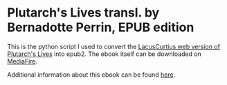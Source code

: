 # Plutarch's Lives transl. by Bernadotte Perrin, EPUB edition

This is the python script I used to convert the [LacusCurtius web version of Plutarch's Lives](https://penelope.uchicago.edu/Thayer/E/Roman/Texts/Plutarch/Lives/home.html) into epub2.
The ebook itself can be downloaded on [MediaFire](https://www.mediafire.com/file/tksyuulfpqjy96l/Plutarchs_Lives_transl_Bernadotte_Perrin.epub/file).

Additional information about this ebook can be found [here](https://piroshky.org/plutarchs-lives.html).
